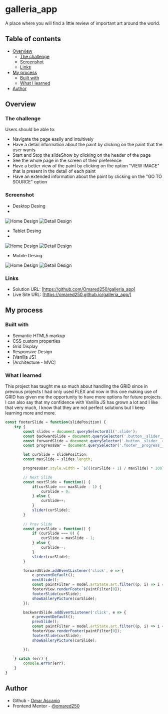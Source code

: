 # galleria_app
A place where you will find a little review of important art around the world.

## Table of contents

- [Overview](#overview)
  - [The challenge](#the-challenge)
  - [Screenshot](#screenshot)
  - [Links](#links)
- [My process](#my-process)
  - [Built with](#built-with)
  - [What I learned](#what-i-learned)
- [Author](#author)

## Overview

### The challenge

Users should be able to:

- Navigate the page easily and intuitively
- Have a detail information about the paint by clicking on the paint that the user wants
- Start and Stop the slideShow by clicking on the header of the page
- See the whole page in the screen of their preference
- Have a better view of the paint by clicking on the option "VIEW IMAGE" that is present in the detail of each paint
- Have an extended information about the paint by clicking on the "GO TO SOURCE" option

### Screenshot

- Desktop Desing
- 
![Home Design](https://github.com/Omared250/galleria_app/blob/main/src/design/Desktop-Home.png)
![Detail Design](https://github.com/Omared250/galleria_app/blob/main/src/design/Desktop-Detail.png)

- Tablet Desing
- 
![Home Design](https://github.com/Omared250/galleria_app/blob/main/src/design/Tablet-Home.png)
![Detail Design](https://github.com/Omared250/galleria_app/blob/main/src/design/Tablet-Detail.png)

- Mobile Desing

![Home Design](https://github.com/Omared250/galleria_app/blob/main/src/design/Mobile-Home.png)
![Detail Design](https://github.com/Omared250/galleria_app/blob/main/src/design/Mobile-Detail.png)

### Links

- Solution URL: [https://github.com/Omared250/galleria_app]
- Live Site URL: [https://omared250.github.io/galleria_app/]

## My process

### Built with

- Semantic HTML5 markup
- CSS custom properties
- Grid Display
- Responsive Design
- [Vanilla JS]
- [Architecture - MVC]

### What I learned

This project has taught me so much about handling the GRID since in previous projects I had only used FLEX and now in this one making use of GRID 
has given me the opportunity to have more options for future projects. I can also say that my confidence with Vanilla JS has grown a lot and 
I like that very much, I know that they are not perfect solutions but I keep learning more and more.

```js proud-of-this:
const footerSlide = function(slidePosition) {
    try {
        const slides = document.querySelectorAll('.slide');
        const backwardSlide = document.querySelector('.button__slider__left');
        const forwardSlide = document.querySelector('.button__slider__right');
        const progressBar = document.querySelector('.footer__progress__bar');

        let curSlide = slidePosition;
        const maxSlide = slides.length;

        progressBar.style.width = `${((curSlide + 1) / maxSlide) * 100}%`

        // Next Slide
        const nextSlide = function() {
            if(curSlide === maxSlide - 1) {
                curSlide = 0;
            } else {
                curSlide++;
            }
            slider(curSlide);
        }
        
        // Prev Slide
        const prevSlide = function() {
            if (curSlide === 0) {
                curSlide = maxSlide - 1;
            } else {
                curSlide--;
            }
            slider(curSlide);
        }

        forwardSlide.addEventListener('click', e => {
            e.preventDefault();
            nextSlide();
            const paintFilter = model.artState.art.filter((p, i) => i === curSlide ? p : null)
            footerView.renderFooter(paintFilter[0]);
            footerSlide(curSlide);
            showGalleryPicture(curSlide);
        });

        backwardSlide.addEventListener('click', e => {
            e.preventDefault();
            prevSlide();
            const paintFilter = model.artState.art.filter((p, i) => i === curSlide ? p : null)
            footerView.renderFooter(paintFilter[0]);
            footerSlide(curSlide);
            showGalleryPicture(curSlide);

        });
        
    } catch (err) {
        console.error(err);
    }
}
```

## Author

- Github - [Omar Ascanio](https://github.com/Omared250)
- Frontend Mentor - [@omared250](https://www.frontendmentor.io/profile/Omared250)
